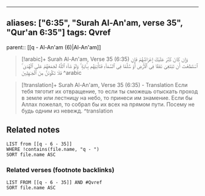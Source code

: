 
---
aliases: ["6:35", "Surah Al-An'am, verse 35", "Qur'an 6:35"]
tags: Qvref
---

parent:: [[q - Al-An'am (6)|Al-An'am]]

> [!arabic]+ Surah Al-An'am, Verse 35 (6:35)
> <span class="quran-arabic">وَإِن كَانَ كَبُرَ عَلَيْكَ إِعْرَاضُهُمْ فَإِنِ ٱسْتَطَعْتَ أَن تَبْتَغِىَ نَفَقًا فِى ٱلْأَرْضِ أَوْ سُلَّمًا فِى ٱلسَّمَآءِ فَتَأْتِيَهُم بِـَٔايَةٍ ۚ وَلَوْ شَآءَ ٱللَّهُ لَجَمَعَهُمْ عَلَى ٱلْهُدَىٰ ۚ فَلَا تَكُونَنَّ مِنَ ٱلْجَـٰهِلِينَ</span>
^arabic

> [!translation]+ Surah Al-An'am, Verse 35 (6:35) - Translation
> Если тебя тяготит их отвращение, то если ты сможешь отыскать проход в земле или лестницу на небо, то принеси им знамение. Если бы Аллах пожелал, то собрал бы их всех на прямом пути. Посему не будь одним из невежд.
^translation



## Related notes
```dataview
LIST from [[q - 6 - 35]]
WHERE !contains(file.name, "q - ")
SORT file.name ASC
```

### Related verses (footnote backlinks)
```dataview
LIST FROM [[q - 6 - 35]] AND #Qvref
SORT file.name ASC
```


